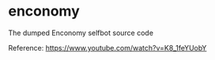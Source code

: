 # enconomy
The dumped Enconomy selfbot source code

Reference: https://www.youtube.com/watch?v=K8_1feYUobY
